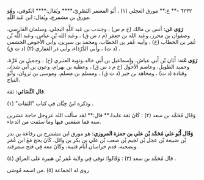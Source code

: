 ٦٢٣٢ -** ع:** مورق العجلي (١) ، أَبُو المعتمر البَصْرِيّ،**** ويُقال:**** الكوفي، وهُوَ مورق بن مشمرج، ويُقال: ابن عَبد اللَّهِ.

**رَوَى عَن:** أنس بن مالك (خ م س) ، وجندب بن عَبد اللَّهِ البجلي، وسلمان الفارسي، وصفوان بن محرز، وعَبد الله بن جعفر (م د س ق) ، وعَبد الله بْن عباس، وعَبد اللَّه بْن عُمَر بن الخطاب (خ) ، وأبيه عُمَر بن الخطاب، ومحمد بن سيرين، وأبي الأَحوص الجشمي (د ت) ، وأَبي الدَّرْدَاء، وأبي ذر الغفاري (٢) (د ت ق) .

**رَوَى عَنه:** أَبَان بْن أَبي عياش، وإِسماعيل بن أَبي خالد،وتوبة العنبري (خ) ، وجميل بن مُرَّةَ، وحميد الطويل، وعاصم الأحول (خ م د س ق) ، وعطية بن بهرام، وعون بن أَبي شداد، وقتادة (د ت) ، ومجاهد بن جبر (د ت ق) ، ومسلم بن مسلم، وموسى بن ثروان، وأَبُو التياح.

**قال النَّسَائي:** ثقة.

وذكره ابنُ حِبَّان في كتاب "الثقات" (١) .

وَقَال مُحَمَّد بن سعد (٢) : كَانَ ثقة عابدا،** قال:** لقد سألت الله عزوجل حاجة عشرين سنة فما شفعني فيها وما سئمت من الدعاء.

**وَقَال أَبُو علي مُحَمَّد بْن علي بن حمزة المروزي:** هو مورق ابن مشمرج بن رفاعة بن بدر بْن ضبيعة بْن عجل بْن لجيم بْن صعب بْن علي بن بكر بن وائل، كَانَ يحج مَعَ ابن عُمَر ويصحبه، قدم خراسان أيام قتيبة، وكَانَ معه فِي فتح سمرقند.

قال مُحَمَّد بن سعد (٣) : وَقَالوا: توفي فِي ولاية عُمَر بْن هبيرة على العراق (٤) .

روى له الجماعة (٥) .من اسمه مُوسَى